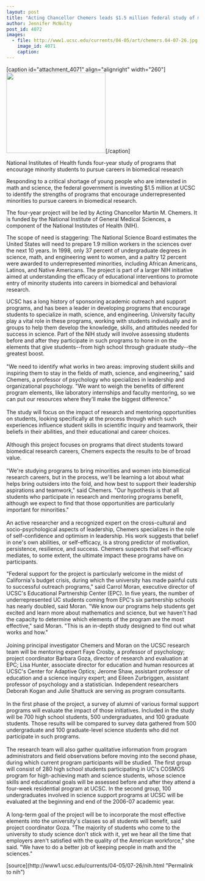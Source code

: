 ```yaml
---
layout: post
title: "Acting Chancellor Chemers leads $1.5 million federal study of math, science programs"
author: Jennifer McNulty
post_id: 4072
images:
  - file: http://www1.ucsc.edu/currents/04-05/art/chemers.04-07-26.jpg
    image_id: 4071
    caption: 
---
```


[caption id="attachment_4071" align="alignright" width="260"]<a href="http://localhost/mysite/wp-content/uploads/2004/07/chemers.04-07-26.jpg"><img class="size-full wp-image-4071" src="http://localhost/mysite/wp-content/uploads/2004/07/chemers.04-07-26.jpg" alt="" width="260" height="210" /></a>[/caption]
<p class="sectionheadblack">
  National Institutes of Health funds four-year study of programs that encourage minority students to pursue careers in biomedical research
</p>
<p>
  Responding to a critical shortage of young people who are interested in math and science, the federal government is investing $1.5 million at UCSC to identify the strengths of programs that encourage underrepresented minorities to pursue careers in biomedical research.
</p>
<p>
  The four-year project will be led by Acting Chancellor Martin M. Chemers. It is funded by the National Institute of General Medical Sciences, a component of the National Institutes of Health (NIH).
</p>
<p>
  The scope of need is staggering: The National Science Board estimates the United States will need to prepare 1.9 million workers in the sciences over the next 10 years. In 1998, only 37 percent of undergraduate degrees in science, math, and engineering went to women, and a paltry 12 percent were awarded to underrepresented minorities, including African Americans, Latinos, and Native Americans. The project is part of a larger NIH initiative aimed at understanding the efficacy of educational interventions to promote entry of minority students into careers in biomedical and behavioral research.
</p>
<p>
  UCSC has a long history of sponsoring academic outreach and support programs, and has been a leader in developing programs that encourage students to specialize in math, science, and engineering. University faculty play a vital role in these programs, working with students individually and in groups to help them develop the knowledge, skills, and attitudes needed for success in science. Part of the NIH study will involve assessing students before and after they participate in such programs to hone in on the elements that give students--from high school through graduate study--the greatest boost.<br>
  <br>
  "We need to identify what works in two areas: improving student skills and inspiring them to stay in the fields of math, science, and engineering," said Chemers, a professor of psychology who specializes in leadership and organizational psychology. "We want to weigh the benefits of different program elements, like laboratory internships and faculty mentoring, so we can put our resources where they'll make the biggest difference."<br>
  <br>
  The study will focus on the impact of research and mentoring opportunities on students, looking specifically at the process through which such experiences influence student skills in scientific inquiry and teamwork, their beliefs in their abilities, and their educational and career choices.<br>
  <br>
  Although this project focuses on programs that direct students toward biomedical research careers, Chemers expects the results to be of broad value.<br>
  <br>
  "We're studying programs to bring minorities and women into biomedical research careers, but in the process, we'll be learning a lot about what helps bring outsiders into the fold, and how best to support their leadership aspirations and teamwork," said Chemers. "Our hypothesis is that all students who participate in research and mentoring programs benefit, although we expect to find that those opportunities are particularly important for minorities."<br>
  <br>
  An active researcher and a recognized expert on the cross-cultural and socio-psychological aspects of leadership, Chemers specializes in the role of self-confidence and optimism in leadership. His work suggests that belief in one's own abilities, or self-efficacy, is a strong predictor of motivation, persistence, resilience, and success. Chemers suspects that self-efficacy mediates, to some extent, the ultimate impact these programs have on participants.
</p>
<p>
  "Federal support for the project is particularly welcome in the midst of California's budget crisis, during which the university has made painful cuts to successful outreach programs," said Carrol Moran, executive director of UCSC's Educational Partnership Center (EPC). In five years, the number of underrepresented UC students coming from EPC's six partnership schools has nearly doubled, said Moran. "We know our programs help students get excited and learn more about mathematics and science, but we haven't had the capacity to determine which elements of the program are the most effective," said Moran. "This is an in-depth study designed to find out what works and how."<br>
  <br>
  Joining principal investigator Chemers and Moran on the UCSC research team will be mentoring expert Faye Crosby, a professor of psychology; project coordinator Barbara Goza, director of research and evaluation at EPC; Lisa Hunter, associate director for education and human resources at UCSC's Center for Adaptive Optics; Jerome Shaw, assistant professor of education and a science inquiry expert; and Eileen Zurbriggen, assistant professor of psychology and a statistician. Independent researchers Deborah Kogan and Julie Shattuck are serving as program consultants.<br>
  <br>
  In the first phase of the project, a survey of alumni of various formal support programs will evaluate the impact of those initiatives. Included in the study will be 700 high school students, 500 undergraduates, and 100 graduate students. Those results will be compared to survey data gathered from 500 undergraduate and 100 graduate-level science students who did not participate in such programs.<br>
  <br>
  The research team will also gather qualitative information from program administrators and field observations before moving into the second phase, during which current program participants will be studied. The first group will consist of 280 high school students participating in UC's COSMOS program for high-achieving math and science students, whose science skills and educational goals will be assessed before and after they attend a four-week residential program at UCSC. In the second group, 100 undergraduates involved in science support programs at UCSC will be evaluated at the beginning and end of the 2006-07 academic year.<br>
  <br>
  A long-term goal of the project will be to incorporate the most effective elements into the university's classes so all students will benefit, said project coordinator Goza. "The majority of students who come to the university to study science don't stick with it, yet we hear all the time that employers aren't satisfied with the quality of the American workforce," she said. "We have to do a better job of keeping people in math and the sciences."
</p>
[source](http://www1.ucsc.edu/currents/04-05/07-26/nih.html "Permalink to nih")
